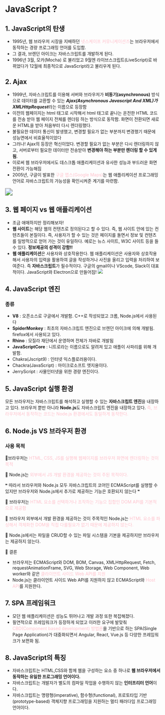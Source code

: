 # JavaScript ?

## 1. JavaScript의 탄생

- 1995년, 웹 브라우저 시장을 지배하던 <span style=color:pink>넷스케이프 커뮤니케이션즈</span>는 브라우저에서 동작하는 경량 프로그래밍 언어를 도입함.
- 그 결과, 브렌던 아이크는 자바스크립트를 개발하게 된다.
- 1996년 3월, 모카(Mocha) 로 불리었고 9월엔 라이브스크립트(LiveScript)로 바뀌었다가 12월에 최종적으로 JavaScript라고 불리우게 된다.

## 2. Ajax

- 1999년, 자바스크립트를 이용해 서버와 브라우저가 **비동기(asynchronous)** 방식으로 데이터를 교환할 수 있는 ***Ajax(Asynchronous Javascript And XML)가 XMLHttpRequest***라는 이름으로 등장함
- 이전의 웹페이지는 html 태그로 시작해서 html 태그로 끝나는 온전한 HTML 코드를 전송 받아 웹 페이지 전체를 렌더링 하는 방식으로 동작함. 화면이 전환되면 새로운 HTML을 받아 처음부터 다시 렌더링했다.
- 불필요한 데이터 통신이 발생했고, 변경할 필요가 없는 부분까지 변경했기 때문에 성능면에서 비효율적이었다
- 그러나! Ajax의 등장은 혁신이었다. 변경할 필요가 없는 부분은 다시 렌더링하지 않고, 서버로부터 필요한 데이터만 전송받아 **변경해야 하는 부분만 렌더링 할 수 있게 됨**.
- 이로써 웹 브라우저에서도 데스크톱 애플리케이션과 유사한 성능과 부드러운 화면 전환이 가능해짐
- 2005년, 구글이 발표한 <span style=color:pink>구글 맵스(Google Maps)</span>는 웹 애플리케이션 프로그래밍 언어로 자바스크립트의 가능성을 확인시켜준 계기를 마련함.

<img src="https://poiemaweb.com/img/Google_Maps_Beta.png" style="zoom:150%;" />

## 3. 웹 페이지 vs 웹 애플리케이션

- 조금 애매하지만 정리해보자!
- **웹 사이트**는 해당 웹의 컨텐츠로 정의된다고 할 수 있다. 즉, 웹 사이트 안에 있는 컨텐츠들이 본질이다.
  즉, 사용자가 할 수 있는 것은 페이지를 돌면서 정보 및 컨텐츠를 일방적으로 얻어 가는 것이 유일하다.
  예로는 뉴스 사이트, W3C 사이트 등을 들 수 있다. **정보제공의 성격이 강함!!**
- **웹 애플리케이션**은 사용자와 상호작용한다. 웹 애플리케이션은 사용자와 상호작용해서 사용자의 입력을 활용하여 글을 작성하거나 사진을 올리고 입력을 처리하여 보여준다. 즉 **자바스크립트**가 필수적이다. 구글의 gmail이나 VScode, Slack이 대표적이다. JavaScript와 Electron으로 만들어짐!
  ![](https://img1.daumcdn.net/thumb/R1280x0/?scode=mtistory2&fname=http%3A%2F%2Fcfile28.uf.tistory.com%2Fimage%2F9925234E5C5FE8FE19CF80)

## 4. JavaScript 엔진

### 종류

- **V8** : 오픈소스로 구글에서 개발함. C++로 작성되었고 크롬, Node.js에서 사용된다
- **SpiderMonkey** : 최초의 자바스크립트 엔진으로 브렌던 아이크에 의해 개발됨. firefox에서 사용되고 있다.
- **Rhino** : 모질라 재단에서 운영하며 전체가 자바로 개발됨
- **JavaScriptCore** : 니트로라는 이름으로도 알려져 있고 애플이 사파리를 위해 개발함.
- Chakra(Jscript9) : 인터넷 익스플로러용이다.
- Chackra(JavaScript) : 마이크로소프트 엣지용이다.
- JerryScript : 사물인터넷을 위한 경량 엔진이다.

## 5. JavaScript 실행 환경

모든 브라우저는 자바스크립트를 해석하고 실행할 수 있는 **자바스크립트 엔진**을 내장하고 있다.
브라우저 뿐만 아니라 **Node.js**도 자바스크립트 엔진을 내장하고 있다.
<span style=color:pink>즉, 브라우저에서 동작하는 코드는 Node.js 환경에서도 동일하게 동작한다.</span>

## 6. Node.js VS 브라우저 환경

### 사용 목적

&#128641;브라우저는 <span style= color:pink>HTML, CSS, JS를 실행해 웹페이지를 브라우저 화면에 렌더링하는 것이 목적</span>

🚂 Node.js는 <span style= color:pink>외부에서 JS 개발 환경을 제공하는 것이 주된 목적이다.</span>

❝ 따라서 브라우저와 Node.js 모두 자바스크립트의 코어인 ECMAScript를 실행할 수 있지만 브라우저와 Node.js에서 추가로 제공하는 기능은 호환되지 않는다 ❞

&#128641; 브라우저는 <span style= color:pink>HTML 요소를 선택하거나 조작하는 기능으 집합인 DOM API를 기본적으로 제공함</span>

🚂 브라우저 외부에서 개발 환경을 제공하는 것이 주목적인 Node.js는 <span style= color:pink>HTML 요소를 파싱해서 객체화한 DOM을 직접 다룰필요가 없기 때문에 제공하지 않는다.</span>

🚂 Node.js에서는 파일을 CRUD할 수 있는 파일 시스템을 기본을 제공하지만 브라우저는 제공하지 않는다.

&#128681; 결론 

- 브라우저는 ECMAScript와 DOM, BOM, Canvas, XMLHttpRequest, Fetch, requestAnimationFrame, SVG, Web Storage, Web Component, Web worker와 같은 <span style= color:pink>클라이언트 사이드 Web API를 지원</span>
- Node.js는 클라이언트 사이드 Web API를 지원하지 않고 ECMAScript와 <span style= color:pink>Host API</span>를 지원한다.



## 7. SPA 프레임워크

- 모던 웹 애플리케이션은 성능도 뛰어나고 개발 과정 또한 복잡해졌다.
- 필연적으로 프레임워크가 등장하게 되었고 이러한 요구에 발맞춰 <span style=color:pink>CBD(Component based development) 방법론</span>을 기반으로 하는 SPA(Single Page Application)가 대중화되면서 Angular, React, Vue.js 등 다양한 프레임워크가 보편화 됨.



## 8. JavaScript의 특징

- 자바스크립트는 HTML,CSS와 함께 웹을 구성하는 요소 중 하나로 **웹 브라우저에서 동작하는 유일한 프로그래밍 언어이다.**
- 자바스크립트는 개발자가 별도의 컴파일 작업을 수행하지 않는 **인터프리터 언어**이다.
- 자바스크립트는 명령형(imperative), 함수형(functional), 프로토타입 기반(prototype-based) 객체지향 프로그래밍을 지원하는 멀티 패러다임 프로그래밍 언어이다.